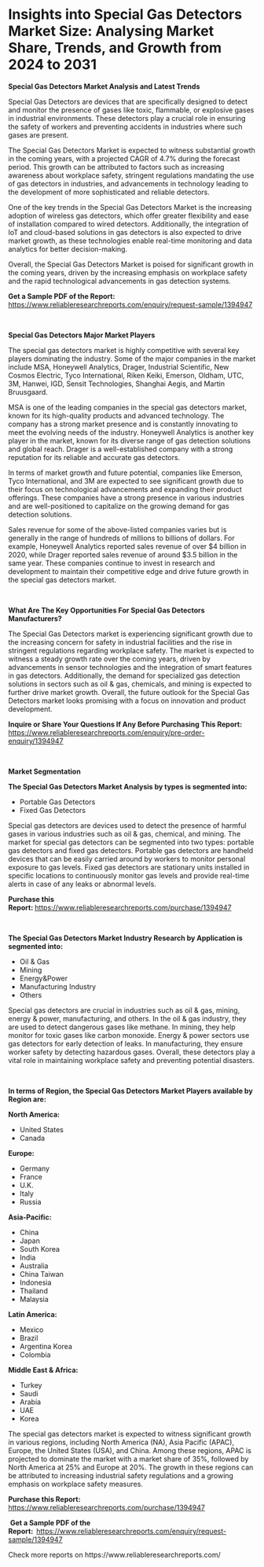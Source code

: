 <p><h1>Insights into Special Gas Detectors Market Size: Analysing Market Share, Trends, and Growth from 2024 to 2031</h1></p><p><strong>Special Gas Detectors Market Analysis and Latest Trends</strong></p>
<p><p>Special Gas Detectors are devices that are specifically designed to detect and monitor the presence of gases like toxic, flammable, or explosive gases in industrial environments. These detectors play a crucial role in ensuring the safety of workers and preventing accidents in industries where such gases are present.</p><p>The Special Gas Detectors Market is expected to witness substantial growth in the coming years, with a projected CAGR of 4.7% during the forecast period. This growth can be attributed to factors such as increasing awareness about workplace safety, stringent regulations mandating the use of gas detectors in industries, and advancements in technology leading to the development of more sophisticated and reliable detectors.</p><p>One of the key trends in the Special Gas Detectors Market is the increasing adoption of wireless gas detectors, which offer greater flexibility and ease of installation compared to wired detectors. Additionally, the integration of IoT and cloud-based solutions in gas detectors is also expected to drive market growth, as these technologies enable real-time monitoring and data analytics for better decision-making.</p><p>Overall, the Special Gas Detectors Market is poised for significant growth in the coming years, driven by the increasing emphasis on workplace safety and the rapid technological advancements in gas detection systems.</p></p>
<p><strong>Get a Sample PDF of the Report:&nbsp;</strong> <a href="https://www.reliableresearchreports.com/enquiry/request-sample/1394947">https://www.reliableresearchreports.com/enquiry/request-sample/1394947</a></p>
<p>&nbsp;</p>
<p><strong>Special Gas Detectors Major Market Players</strong></p>
<p><p>The special gas detectors market is highly competitive with several key players dominating the industry. Some of the major companies in the market include MSA, Honeywell Analytics, Drager, Industrial Scientific, New Cosmos Electric, Tyco International, Riken Keiki, Emerson, Oldham, UTC, 3M, Hanwei, IGD, Sensit Technologies, Shanghai Aegis, and Martin Bruusgaard.</p><p>MSA is one of the leading companies in the special gas detectors market, known for its high-quality products and advanced technology. The company has a strong market presence and is constantly innovating to meet the evolving needs of the industry. Honeywell Analytics is another key player in the market, known for its diverse range of gas detection solutions and global reach. Drager is a well-established company with a strong reputation for its reliable and accurate gas detectors.</p><p>In terms of market growth and future potential, companies like Emerson, Tyco International, and 3M are expected to see significant growth due to their focus on technological advancements and expanding their product offerings. These companies have a strong presence in various industries and are well-positioned to capitalize on the growing demand for gas detection solutions.</p><p>Sales revenue for some of the above-listed companies varies but is generally in the range of hundreds of millions to billions of dollars. For example, Honeywell Analytics reported sales revenue of over $4 billion in 2020, while Drager reported sales revenue of around $3.5 billion in the same year. These companies continue to invest in research and development to maintain their competitive edge and drive future growth in the special gas detectors market.</p></p>
<p>&nbsp;</p>
<p><strong>What Are The Key Opportunities For Special Gas Detectors Manufacturers?</strong></p>
<p><p>The Special Gas Detectors market is experiencing significant growth due to the increasing concern for safety in industrial facilities and the rise in stringent regulations regarding workplace safety. The market is expected to witness a steady growth rate over the coming years, driven by advancements in sensor technologies and the integration of smart features in gas detectors. Additionally, the demand for specialized gas detection solutions in sectors such as oil & gas, chemicals, and mining is expected to further drive market growth. Overall, the future outlook for the Special Gas Detectors market looks promising with a focus on innovation and product development.</p></p>
<p><strong>Inquire or Share Your Questions If Any Before Purchasing This Report:</strong> <a href="https://www.reliableresearchreports.com/enquiry/pre-order-enquiry/1394947">https://www.reliableresearchreports.com/enquiry/pre-order-enquiry/1394947</a></p>
<p>&nbsp;</p>
<p><strong>Market Segmentation</strong></p>
<p><strong>The Special Gas Detectors Market Analysis by types is segmented into:</strong></p>
<p><ul><li>Portable Gas Detectors</li><li>Fixed Gas Detectors</li></ul></p>
<p><p>Special gas detectors are devices used to detect the presence of harmful gases in various industries such as oil & gas, chemical, and mining. The market for special gas detectors can be segmented into two types: portable gas detectors and fixed gas detectors. Portable gas detectors are handheld devices that can be easily carried around by workers to monitor personal exposure to gas levels. Fixed gas detectors are stationary units installed in specific locations to continuously monitor gas levels and provide real-time alerts in case of any leaks or abnormal levels.</p></p>
<p><strong>Purchase this Report:&nbsp;</strong><a href="https://www.reliableresearchreports.com/purchase/1394947">https://www.reliableresearchreports.com/purchase/1394947</a></p>
<p>&nbsp;</p>
<p><strong>The Special Gas Detectors Market Industry Research by Application is segmented into:</strong></p>
<p><ul><li>Oil & Gas</li><li>Mining</li><li>Energy&Power</li><li>Manufacturing Industry</li><li>Others</li></ul></p>
<p><p>Special gas detectors are crucial in industries such as oil & gas, mining, energy & power, manufacturing, and others. In the oil & gas industry, they are used to detect dangerous gases like methane. In mining, they help monitor for toxic gases like carbon monoxide. Energy & power sectors use gas detectors for early detection of leaks. In manufacturing, they ensure worker safety by detecting hazardous gases. Overall, these detectors play a vital role in maintaining workplace safety and preventing potential disasters.</p></p>
<p>&nbsp;</p>
<p><strong>In terms of Region, the Special Gas Detectors Market Players available by Region are:</strong></p>
<p>
    <p> <strong> North America: </strong>
        <ul>
            <li>United States</li>
            <li>Canada</li>
        </ul>
        </p> 
    <p> <strong> Europe: </strong>
        <ul>
            <li>Germany</li>
            <li>France</li>
            <li>U.K.</li>
            <li>Italy</li>
            <li>Russia</li>
        </ul>
        </p> 
    <p> <strong> Asia-Pacific: </strong>
        <ul>
            <li>China</li>
            <li>Japan</li>
            <li>South Korea</li>
            <li>India</li>
            <li>Australia</li>
            <li>China Taiwan</li>
            <li>Indonesia</li>
            <li>Thailand</li>
            <li>Malaysia</li>
        </ul>
        </p> 
    <p> <strong> Latin America: </strong>
        <ul>
            <li>Mexico</li>
            <li>Brazil</li>
            <li>Argentina Korea</li>
            <li>Colombia</li>
        </ul>
        </p> 
    <p> <strong> Middle East & Africa: </strong>
        <ul>
            <li>Turkey</li>
            <li>Saudi</li>
            <li>Arabia</li>
            <li>UAE</li>
            <li>Korea</li>
        </ul>
    </p>
    </p>
<p><p>The special gas detectors market is expected to witness significant growth in various regions, including North America (NA), Asia Pacific (APAC), Europe, the United States (USA), and China. Among these regions, APAC is projected to dominate the market with a market share of 35%, followed by North America at 25% and Europe at 20%. The growth in these regions can be attributed to increasing industrial safety regulations and a growing emphasis on workplace safety measures.</p></p>
<p><strong>Purchase this Report: </strong><a href="https://www.reliableresearchreports.com/purchase/1394947">https://www.reliableresearchreports.com/purchase/1394947</a></p>
<p>&nbsp;<strong>Get a Sample PDF of the Report:&nbsp;&nbsp;</strong><a href="https://www.reliableresearchreports.com/enquiry/request-sample/1394947">https://www.reliableresearchreports.com/enquiry/request-sample/1394947</a></p>
<p><strong></strong></p>
<p>Check more reports on https://www.reliableresearchreports.com/</p>